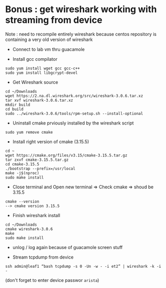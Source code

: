 # Bonus : get wireshark working with streaming from device

Note : need to recompile entirely wireshark because centos repository is containing a very old version of wireshark

- Connect to lab vm thru guacamole

- Install gcc compilator

```
sudo yum install wget gcc gcc-c++
sudo yum install libgcrypt-devel
```

- Get Wireshark source
  
```
cd ~/Downloads
wget https://2.na.dl.wireshark.org/src/wireshark-3.0.6.tar.xz
tar xvf wireshark-3.0.6.tar.xz
mkdir build
cd build
sudo ../wireshark-3.0.6/tools/rpm-setup.sh --install-optional
```

- Uninstall cmake prviously installed by the wireshark script

`sudo yum remove cmake`

- Install right version of cmake (3.15.5)

```
cd ~
wget https://cmake.org/files/v3.15/cmake-3.15.5.tar.gz
tar zxvf cmake-3.15.5.tar.gz
cd cmake-3.15.5
./bootstrap --prefix=/usr/local
make -j$(nproc)
sudo make install
```

- Close terminal and Open new terminal => Check cmake => shoud be 3.15.5

```
cmake --version
--> cmake version 3.15.5
```

- Finish wireshark install

```
cd ~/Downloads
cmake wireshark-3.0.6
make
sudo make install
```

- unlog / log again because of guacamole screen stuff

- Stream tcpdump from device 

`ssh admin@leaf1 “bash tcpdump -s 0 -Un -w - -i et2” | wireshark -k -i -`

(don't forget to enter device passwor `arista`)